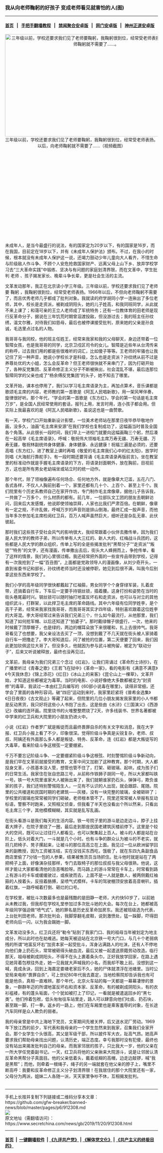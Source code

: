 ### 我从向老师鞠躬的好孩子 变成老师看见就害怕的人(图)
------------------------

#### [首页](https://github.com/gfw-breaker/banned-news/blob/master/README.md) &nbsp;&nbsp;|&nbsp;&nbsp; [手把手翻墙教程](https://github.com/gfw-breaker/guides/wiki) &nbsp;&nbsp;|&nbsp;&nbsp; [禁闻聚合安卓版](https://github.com/gfw-breaker/bn-android) &nbsp;&nbsp;|&nbsp;&nbsp; [网门安卓版](https://github.com/oGate2/oGate) &nbsp;&nbsp;|&nbsp;&nbsp; [神州正道安卓版](https://github.com/SzzdOgate/update) 



<div class="article_right" style="fone-color:#000">
 <p style="text-align:center">
  <img alt="三年级以前，学校还要求我们见了老师要鞠躬，我鞠躬很到位，经常受老师表扬。以后，向老师鞠躬就不需要了……。" src="http://img2.secretchina.com/pic/2019/9-30/p2529731a727186732-ss.jpg" style="height:337px; width:600px"/>
  <br>
   三年级以前，学校还要求我们见了老师要鞠躬，我鞠躬很到位，经常受老师表扬。以后，向老师鞠躬就不需要了……（视频截图）
   <span id="hideid" name="hideid" style="color:red;display:none;">
    <span href="https://www.secretchina.com">
    </span>
   </span>
  </br>
 </p>
 <div id="txt-mid1-t21-2017">
  <ins class="adsbygoogle" data-ad-client="ca-pub-1276641434651360" data-ad-slot="2451032099" style="display:inline-block;width:336px;height:280px">
  </ins>
  <div id="SC-22xxx">
  </div>
 </div>
 <p>
  未成年人，是当今最盛行的说法，有的国家定为20岁以下，有的国家是16岁，而在我国，目前定在18岁以下，并有《未成年人保护法》颁布。不过，在我小的时候，根本就没有未成年人保护这一说，还竭力鼓动少年儿童向大人看齐，不惜生命与阶级敌人作斗争、不顾个人安危抢救国家财产、远离父母上山下乡、放弃学校学习去“三大革命实践”中锻练、坚决与有问题的家庭划清界限，而在文革中，学生批判
  <span href="https://www.secretchina.com/news/gb/tag/老师" target="_blank">
   老师
  </span>
  、孩子揭发家长、晚辈斗争长辈，更是社会生活的主流。
  <span id="hideid" name="hideid" style="color:red;display:none;">
   <span href="https://www.secretchina.com">
   </span>
  </span>
 </p>
 <p>
  文革发动那年，我正在北京读小学三年级。三年级以前，学校还要求我们见了老师要
  <span href="https://www.secretchina.com/news/gb/tag/鞠躬" target="_blank">
   鞠躬
  </span>
  ，我鞠躬很到位，经常受老师表扬。1966年以后，不但向老师鞠躬不需要了，而且优秀老师几乎都成了批判对象。我就读的府学胡同小学一连揪出了多位老师，其中，校长是走资派，被剃成阴阳头，她的儿子姓高，和我同班同学，从此就不来上课了；和蔼可亲的王立人老师成了军统特务；还有一位教体育的田老师是现行反革命分子，据说在三年饥荒时期曾泅渡投敌，但没游过去；我的班主任孙纹绣，温文尔雅，对待我们如慈母，最后也被停课接受批判，原来她的父亲是孙良诚，毛选里点过名的人物。
 </p>
 <p>
  我哥哥与我同校，他的班主任姓王，经常来我家和我的父母聊天，身边还带着一位智障女孩，也是我哥哥的同学，北京卫戍区司令的女儿。智障是近些年从台湾传来的称呼，过去我们用的都是些很难听的词汇，比如傻子等等。王老师的牢骚也让我记住了另一种声音，她说小学校长才是科级，怎么也是走资派？孙纹绣从前不过是养尊处优的大小姐，怎么会反革命？但王老师很快就不来串门了，因为打砸开始了，各种反党集团、反革命修正主义分子不断被揪出，社会混乱不堪，最后连那位智障同学的父亲也成了“杨余傅反党集团”的头子，她不知去了哪里。
 </p>
 <p>
  文革开始，课本也停用了，我们以学习毛主席语录为主，再加点算术，音乐课都是歌颂毛主席的内容，老师教的第一首歌是《阿瓦人民唱新歌》，用一架风琴伴奏，旋律很好听。那个年代，“学会的第一首歌是《东方红》，学会的第一句话是毛主席万岁”，是全国人民经常使用的套话，报刊上用，发言时用，连小孩子都会用。但实际上我最喜欢的是《阿瓦人民唱新歌》，虽说这也是一曲赞歌。
 </p>
 <p>
  有一天，学校门口开始重新设计影壁，一位美术老师站在那里日夜毕恭毕敬地作画，没多久，油画“毛主席来安源”在我们学校也复制成功了，这幅画当时普及全国各个角落。从此很长一段时间，我们早上一进校门就要向这幅画鞠三个躬，然后凑在一起高举《毛主席语录》，呼喊：敬祝伟大领袖毛主席万寿无疆、万寿无疆、万寿无疆，敬祝林副统帅身体健康、身体健康、永远健康！祝福三遍是必须的，还要高唱《东方红》，进了教室上课时再唱《敬爱的毛主席我们心中的红太阳》，放学时则唱《大海航行靠舵手》，有一段时期还要背诵《毛主席语录再版前言》。坐在教室里的标准动作就是手握毛主席语录的下方，将语录封面朝外，放在胸前，目视前方，这也是所有男女老幼端坐或站立时的统一动作。
 </p>
 <p>
  那个年代，除了领袖像遍布任何场合、任何地方外，就是像章大氾滥，五花八门、各式各样，不仅人人胸前别着一个，家里还都有几十个、上百个、甚至上千个。我们院里有个历史系教师自己在家开作坊，专门制作毛主席像章，据他儿子告诉我，一共做了一万多个，什么材质的都有。前几年，一位部队文工团的朋友去朝鲜访问，回来后大发感慨，他说即使领袖崇拜，人家也比我们严肃百倍。在朝鲜，像章有一定之规，不许乱做，呼喊万岁的声音则是排山倒海，最终汇成一股声音，而他当年多次参加毛主席检阅红卫兵，百万人喊声虽然巨大，细听还是杂乱无章、此伏彼起。
 </p>
 <p>
  那时我们这些孩子受社会风气的影响很大，我经常跟着小伙伴去撒传单，因为我们是人民大学的教师子弟，所以传单有人大三红的、新人大的、红梅战斗兵团的，这些都是人民大学的群众组织，传单上写的全是些揭发批判“黑帮分子”“走资派”“叛徒”“特务”的文字，还有漫画，传单撒出去后，街头大人蜂拥而上，争抢传单，看了这样的情景，我们的心里很过瘾。我还经常把外面的一些宣传品带到学校，记得有一次我抢到了一幅“百丑图”，上面都是党政领导人的漫画像，从刘少奇开头，一直到省委书记和部长，孙纹绣老师当时还没被停职，她见到后很不满，叫我今后别拿这些东西来学校了。
 </p>
 <p>
  我们小学的高年级同学很快都戴起了红袖箍，男女同学个个身穿绿军装，扎着皮带，还骑着自行车，下车后一定要手持钢丝锁，插着腰。这身打扮和姿势在当时的街头巷尾最时兴。钢丝锁可以随时抽打地富反坏右和走资派，也可以与对立的其他组织武斗，打群架，以此捍卫毛主席的革命路线。其中六年级有位同学姓李，是个高干子弟，经常来我家找我哥哥，而我哥哥其实才四年级，特别喜欢跟着这位姓李的大哥混。李大哥经常过来告诉我们兄弟三个，什么如今最流行，从他那里，我们知道了如何抢军帽、以后还知道了“拍婆子”。那时戴绿帽子很盛行，一次，他来的时候戴了顶厚帽子，也是绿的，两边的帽耳朵放下来很暖和，扎上去很帅气。我哥哥看见了也想要，我父亲设法去买了一顶，没想到戴了不几天就在街头被人家骑着自行车一把撸走了。李大哥知道后，问了被抢的位置，第二天便要了回来，我们因此更加钦佩这位大哥了。但没多久，他就因为参与武斗被拘留，被定为“联动分子”，后来又听说被释放，最终也没再见过。
 </p>
 <p>
  文革前，我母亲为我们兄弟三个念过《红岩》，让我们背诵过《革命烈士诗抄》，在广播里听过《青春之歌》《王若飞在狱中》《革命一家》，看的电影有《满意不满意》《今天我休息》《锦上添花》《红日》《冰山上的来客》《昆仑山上一棵草》，文革开始，才知道这些都被定为毒草。当时的电影、小说好像绝大多数都被定为“封资修”的毒草，我读过一本由红卫兵编写的《60部小说毒在哪里》，读得非常细，还学会了里面的各种形容词。破“四旧”运动到来时，我家里赶紧将《普希金选集》《日日夜夜》《古文观止》等藏了起来，但院里的几位小朋友揭发我家里的小人书都是反动黑货，我只好将这些小人书抱了出去，这是些由《水浒》《三国演义》《西游记》改编的连环画。院里烧书的火堆整整燃烧了2天，许多线装书、世界名著都被中学来的红卫兵和大院里的小朋友扔进火中。
 </p>
 <p>
  小说《红岩》作者罗广斌是叛徒而且最终畏罪自杀的有关文字和消息，我在大字报、红卫兵小报上看了不少，印象很深。觉得阶级斗争真是尖锐复杂，老师、叔叔、阿姨还有外面那么多人都是叛徒、特务、反革命，连《红岩》都是大叛徒写的大毒草，看来阶级斗争这根弦一定要绷紧。
 </p>
 <p>
  千万不要忘记阶级斗争、一定要绷紧阶级斗争这根弦、时刻警惕阶级斗争新动向，是我们早在文革前就接受的教育，文革中间又加剧了这种教育。那个时期，大人都投身文革，小孩基本没人管，想管也管不住了，打架、砸玻璃、起哄，成为孩子们的日常生活。我家住在张自忠路三号，从前称作铁狮子胡同一号，所以大家都叫铁一号。铁一号大院里谁家大人被揪出来了，我们就朝谁家扔石头，弹弹弓，欺负谁家的孩子，我们还特别警惕陌生人，一见有不认识的人出现，就会跟踪、尾随。院里的公共楼道和民国时期的老建筑——灰楼，没有一块完整的玻璃，全被砸碎了；学校里的玻璃也常常被同学们砸破，老师根本管不了。院里还常常被人举报有反动标语，警察不时跑来，又照相又侦查，但我看了半天也没看出个所以然来，只看出毛主席三个字，其他模模糊糊，其实就是乱写乱画。
 </p>
 <p>
  在街头看游斗是我们每天的生活内容。铁一号院子里的游斗是边走边斗，脖子上挂着大牌子，在院子里绕了一圈，最后走到那座民国老建筑灰楼前停下。这里是个较大的空间，既可以让过往行人都看见，也可以聚集起上百人。被斗的人都是站在台阶上，低头对着大门，一斗就是几个小时。也有斗争的群众认为被斗的不老实，就将几把椅子、凳子摞起来，让被斗的那位高高立在上面。我见过一位从欧洲留学回来的副教授，因为工资被冻结，实在没钱买东西吃，饿极了，就在东四九条副食品商店里偷了7分钱一包的人参果，结果被售货员当场抓住。批斗他时就是站在了两把椅子上面，好像演杂技那样，专门去取椅子的那位叔叔与我父母很熟，他说，这样才能让大家都看清他的丑恶嘴脸呀。而马路上的游斗常常在卡车上，时常看到路上有游斗的卡车或缓缓驶过，或疾驶而去，上面不是一人就是数人，被两侧戴红袖箍的人按着头，反扭着胳膊，呈喷气式模样。卡车的驾驶棚顶安放着高音喇叭，插着红旗，一路呼喊着打倒、砸烂的口号。
 </p>
 <p>
  在学校里，被批斗次数最多也是最残酷的是田静一老师，大约快50岁了，以前她从未教过我，但我却在学校礼堂参加过多次批斗她的大会。每次在台上，她都被高年级同学强迫做“喷气式”。她的罪名是历史反革命加房东。我还被班级选为代表，上台批判田老师。那次批判会，我脚穿翻毛皮鞋，说到激愤处，猛一跺脚，吓得田老师向后一闪，以为我会踹她一脚。
 </p>
 <p>
  文革发动没多久，红卫兵还将“勒令”贴到了我家门口、我的祖母当年被划定为地主成分，所以此时也在劫难逃。她每天被迫站在北京铁一号大门口，与几十个老弱病残的所谓“地富反坏右”加资本家一起受批斗，浑身沾满路人的吐沫，还有人不停地向他们身上扔石头，常常被砸得头破血流，最后又被一起遣送原籍劳动改造。临行那天，祖母被剃成阴阳头，不得不在头上裹着条头巾，正好我放学回家，在路上遇见她背着包袱往外走，她一见我就大声喊我的小名，而我却不敢上前。没想到这一喊，竟成永诀，回到上海嘉定娄塘老家后不久，她的尸体就漂浮在池塘里。当时公安局来电称“畏罪自杀”，可上世纪80年代我去嘉定，当地检察院却告诉我也有可能是他杀，真相一直难辨。那个年代，北京火车站的每一天都是一幕幕凄惨的景象，一群群年迈的所谓地富反坏右和资本家、反革命，有的被剃成阴阳头，有的衣衫褴褛，有的蓬头垢面，个个犹如被打上了印记，一看就是被遣返回乡的“黑七类”。他们拎着包袱，低头匆匆往车站里走，路人可以肆意向他们吐痰、扔石块，甚至踹一脚，打一拳。返乡的一路上，他们在车厢里也是乘客羞辱的对象，在长途汽车同样是众人欺负的弱者。
 </p>
 <p>
  我的母亲曾是中共上海地下党员，文革期间先被关押，后又送水泥厂劳动。1969年下放江西的前夕，军代表和我母亲的一个学生忽然来到我家，召集我们全家开会。那个女学生个头很高，其父是军级干部，所以披件军大衣，趾高气昂。她高声要求我们帮助母亲找出问题，认清历史，端正态度。幸亏我那时没有犯傻，最终也没有站出来揭发批判自己的母亲。而我家邻居的孩子，只比我大一岁，他的父亲在一所大学任党委副书记。一天，红卫兵将他的父亲揪来大院游斗，说是让邻居认清反革命黑帮分子真面目。他的父亲低着头，戴着纸糊的高帽，边走边敲锣，喊“我是黑帮”；而他，则牵着一根绳子，绳子的另一端就套在他父亲的脖子上，嘴里不断高呼：我要和反革命修正主义分子划清界限！在我居住的那个大院里还有一家，父母分为两派，姐妹二人各随一派，天天家里争吵不休，互相揭发批判。
  <center>
   <div>
    <div id="txt-mid2-t22-2017" style="display: block;  max-height: 351px;  overflow: hidden;">
     <div id="SC-21xxx">
     </div>
     <ins class="adsbygoogle" data-ad-client="ca-pub-1276641434651360" data-ad-format="auto" data-ad-slot="4301710469" data-full-width-responsive="true" style="display:block">
     </ins>
    </div>
   </div>
  </center>
  <div style="padding-top:5px;">
  </div>
 </p>
</div>

<hr/>
手机上长按并复制下列链接或二维码分享本文章：<br/>
https://github.com/gfw-breaker/banned-news/blob/master/pages/p6/912308.md <br/>
<a href='https://github.com/gfw-breaker/banned-news/blob/master/pages/p6/912308.md'><img src='https://github.com/gfw-breaker/banned-news/blob/master/pages/p6/912308.md.png'/></a> <br/>
原文地址（需翻墙访问）：https://www.secretchina.com/news/gb/2019/11/20/912308.html


------------------------
#### [首页](https://github.com/gfw-breaker/banned-news/blob/master/README.md) &nbsp;|&nbsp; [一键翻墙软件](https://github.com/gfw-breaker/nogfw/blob/master/README.md) &nbsp;| [《九评共产党》](https://github.com/gfw-breaker/9ping.md/blob/master/README.md#九评之一评共产党是什么) | [《解体党文化》](https://github.com/gfw-breaker/jtdwh.md/blob/master/README.md) | [《共产主义的终极目的》](https://github.com/gfw-breaker/gczydzjmd.md/blob/master/README.md)


<img src='http://gfw-breaker.win/banned-news/pages/p6/912308.md' width='0px' height='0px'/>